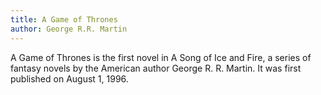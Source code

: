 ```yaml
---
title: A Game of Thrones
author: George R.R. Martin
---
```


A Game of Thrones is the first novel in A Song of Ice and Fire, a series of fantasy novels by the American author George R. R. Martin. It was first published on August 1, 1996.

